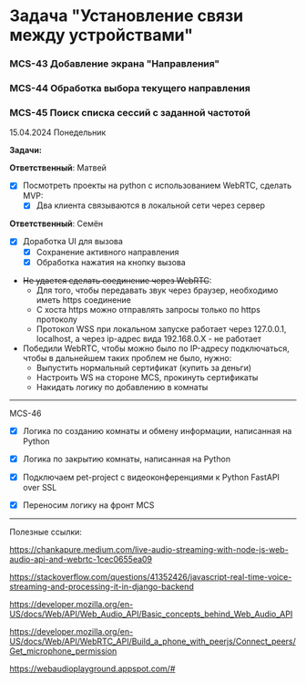 # Задача "Установление связи между устройствами"
 
### MCS-43 Добавление экрана "Направления"
### MCS-44 Обработка выбора текущего направления
### MCS-45 Поиск списка сессий с заданной частотой 

15.04.2024 Понедельник

**Задачи:**

**Ответственный**: Матвей
- [x] Посмотреть проекты на python с использованием WebRTC, сделать MVP:
  - [x] Два клиента связываются в локальной сети через сервер

**Ответственный**: Семён 
- [x] Доработка UI для вызова
  - [x] Сохранение активного направления
  - [x] Обработка нажатия на кнопку вызова

- ~~Не удается сделать соединение через WebRTC~~:
  - Для того, чтобы передавать звук через браузер, необходимо иметь https соединение
  - С хоста https можно отправлять запросы только по https протоколу
  - Протокол WSS при локальном запуске работает через 127.0.0.1, localhost, а через ip-адрес вида 192.168.0.X - не работает
- Победили WebRTC, чтобы можно было по IP-адресу подключаться, чтобы в дальнейшем таких проблем не было, нужно:
  - Выпустить нормальный сертификат (купить за деньги)
  - Настроить WS на стороне MCS, прокинуть сертификаты
  - Накидать логику по добавлению в комнаты
----

MCS-46
- [x] Логика по созданию комнаты и обмену информации, написанная на Python
- [x] Логика по закрытию комнаты, написанная на Python
- [x] Подключаем pet-project c видеоконференциями к Python FastAPI over SSL
- [x] Переносим логику на фронт MCS



----
Полезные ссылки:

https://chankapure.medium.com/live-audio-streaming-with-node-js-web-audio-api-and-webrtc-1cec0655ea09

https://stackoverflow.com/questions/41352426/javascript-real-time-voice-streaming-and-processing-it-in-django-backend

https://developer.mozilla.org/en-US/docs/Web/API/Web_Audio_API/Basic_concepts_behind_Web_Audio_API

https://developer.mozilla.org/en-US/docs/Web/API/WebRTC_API/Build_a_phone_with_peerjs/Connect_peers/Get_microphone_permission

https://webaudioplayground.appspot.com/#